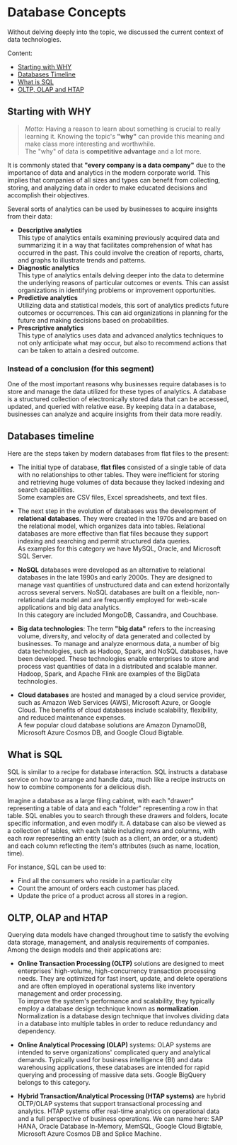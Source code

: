 # Database Concepts

Without delving deeply into the topic, we discussed the current context of data technologies.

Content:
- [Starting with WHY](Database-concepts.md#starting-with-why)
- [Databases Timeline](Database-concepts.md#databases-timeline)
- [What is SQL](Database-concepts.md#what-is-sql)
- [OLTP, OLAP and HTAP](Database-concepts.md#oltp-olap-and-htap)

## Starting with WHY

>*Motto*: Having a reason to learn about something is crucial to really learning it. 
>Knowing the topic's **"why"** can provide this meaning and make class more interesting and worthwhile.  
>The "why" of data is **competitive advantage** and a lot more.

It is commonly stated that **"every company is a data company"** due to the importance of data and analytics in the modern corporate world. This implies that companies of all sizes and types can benefit from collecting, storing, and analyzing data in order to make educated decisions and accomplish their objectives.

Several sorts of analytics can be used by businesses to acquire insights from their data:
- **Descriptive analytics**  
This type of analytics entails examining previously acquired data and summarizing it in a way that facilitates comprehension of what has occurred in the past. This could involve the creation of reports, charts, and graphs to illustrate trends and patterns.
- **Diagnostic analytics**  
This type of analytics entails delving deeper into the data to determine the underlying reasons of particular outcomes or events. This can assist organizations in identifying problems or improvement opportunities.  
- **Predictive analytics**  
Utilizing data and statistical models, this sort of analytics predicts future outcomes or occurrences. This can aid organizations in planning for the future and making decisions based on probabilities.
- **Prescriptive analytics**  
This type of analytics uses data and advanced analytics techniques to not only anticipate what may occur, but also to recommend actions that can be taken to attain a desired outcome.

### Instead of a conclusion (for this segment)
One of the most important reasons why businesses require databases is to store and manage the data utilized for these types of analytics. A database is a structured collection of electronically stored data that can be accessed, updated, and queried with relative ease. By keeping data in a database, businesses can analyze and acquire insights from their data more readily.

## Databases timeline

Here are the steps taken by modern databases from flat files to the present:

- The initial type of database, **flat files** consisted of a single table of data with no relationships to other tables. They were inefficient for storing and retrieving huge volumes of data because they lacked indexing and search capabilities.  
Some examples are CSV files, Excel spreadsheets, and text files.

- The next step in the evolution of databases was the development of **relational databases**. They were created in the 1970s and are based on the relational model, which organizes data into tables. Relational databases are more effective than flat files because they support indexing and searching and permit structured data queries.  
As examples for this category we have MySQL, Oracle, and Microsoft SQL Server.

- **NoSQL** databases were developed as an alternative to relational databases in the late 1990s and early 2000s. They are designed to manage vast quantities of unstructured data and can extend horizontally across several servers. NoSQL databases are built on a flexible, non-relational data model and are frequently employed for web-scale applications and big data analytics.  
In this category are included MongoDB, Cassandra, and Couchbase.

- **Big data technologies**: The term **"big data"** refers to the increasing volume, diversity, and velocity of data generated and collected by businesses. To manage and analyze enormous data, a number of big data technologies, such as Hadoop, Spark, and NoSQL databases, have been developed. These technologies enable enterprises to store and process vast quantities of data in a distributed and scalable manner.  
Hadoop, Spark, and Apache Flink are examples of the BigData technologies.

- **Cloud databases** are hosted and managed by a cloud service provider, such as Amazon Web Services (AWS), Microsoft Azure, or Google Cloud. The benefits of cloud databases include scalability, flexibility, and reduced maintenance expenses.  
A few popular cloud database solutions are Amazon DynamoDB, Microsoft Azure Cosmos DB, and Google Cloud Bigtable.

## What is SQL

SQL is similar to a recipe for database interaction. SQL instructs a database service on how to arrange and handle data, much like a recipe instructs on how to combine components for a delicious dish.

Imagine a database as a large filing cabinet, with each "drawer" representing a table of data and each "folder" representing a row in that table. SQL enables you to search through these drawers and folders, locate specific information, and even modify it.
A database can also be viewed as a collection of tables, with each table including rows and columns, with each row representing an entity (such as a client, an order, or a student) and each column reflecting the item's attributes (such as name, location, time).

For instance, SQL can be used to:
- Find all the consumers who reside in a particular city
- Count the amount of orders each customer has placed.
- Update the price of a product across all stores in a region.

## OLTP, OLAP and HTAP

Querying data models have changed throughout time to satisfy the evolving data storage, management, and analysis requirements of companies. 
Among the design models and their applications are:

- **Online Transaction Processing (OLTP)** solutions are designed to meet enterprises' high-volume, high-concurrency transaction processing needs. They are optimized for fast insert, update, and delete operations and are often employed in operational systems like inventory management and order processing.  
To improve the system's performance and scalability, they typically employ a database design technique known as **normalization**.  
Normalization is a database design technique that involves dividing data in a database into multiple tables in order to reduce redundancy and dependency. 

- **Online Analytical Processing (OLAP)** systems: OLAP systems are intended to serve organizations' complicated query and analytical demands. Typically used for business intelligence (BI) and data warehousing applications, these databases are intended for rapid querying and processing of massive data sets. Google BigQuery belongs to this category.

- **Hybrid Transaction/Analytical Processing (HTAP systems)** are hybrid OLTP/OLAP systems that support transactional processing and analytics. HTAP systems offer real-time analytics on operational data and a full perspective of business operations. We can name here: SAP HANA, Oracle Database In-Memory, MemSQL, Google Cloud Bigtable, Microsoft Azure Cosmos DB and Splice Machine.
